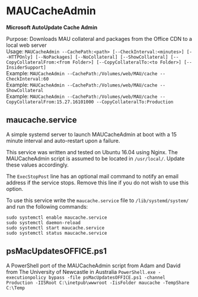 # MAUCacheAdmin
<b>Microsoft AutoUpdate Cache Admin</b>

Purpose: Downloads MAU collateral and packages from the Office CDN to a local web server</br>
Usage: `MAUCacheAdmin --CachePath:<path> [--CheckInterval:<minutes>] [--HTTPOnly] [--NoPackages] [--NoCollateral] [--ShowCollateral] [--CopyCollateralFrom:<from Folder>] [--CopyCollateralTo:<to Folder>] [--InsiderSupport]`</br>
Example: `MAUCacheAdmin --CachePath:/Volumes/web/MAU/cache --CheckInterval:60`</br>
Example: `MAUCacheAdmin --CachePath:/Volumes/web/MAU/cache --ShowCollateral`</br>
Example: `MAUCacheAdmin --CachePath:/Volumes/web/MAU/cache --CopyCollateralFrom:15.27.16101000 --CopyCollateralTo:Production`</br>

## maucache.service

A simple systemd server to launch MAUCacheAdmin at boot with a 15 minute interval and auto-restart upon a failure.

This service was written and tested on Ubuntu 16.04 using Nginx. The MAUCacheAdmin script is assumed to be located in `/usr/local/`. Update these values accordingly.

The `ExecStopPost` line has an optional mail command to notify an email address if the service stops. Remove this line if you do not wish to use this option.

To use this service write the `maucache.service` file to `/lib/systemd/system/` and run the following commands:

```
sudo systemctl enable maucache.service
sudo systemctl daemon-reload
sudo systemctl start maucache.service
sudo systemctl status maucache.service
```
## psMacUpdatesOFFICE.ps1

A PowerShell port of the MAUCacheAdmin script from Adam and David from The University of Newcastle in Australia
`PowerShell.exe -executionpolicy bypass -file psMacUpdatesOFFICE.ps1 -channel Production -IISRoot C:\inetpub\wwwroot -IisFolder maucache -TempShare C:\Temp`

